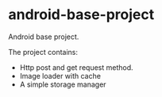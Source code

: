 android-base-project
==============

Android base project. 

The project contains:

- Http post and get request method.
- Image loader with cache
- A simple storage manager
